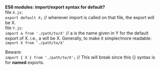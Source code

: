 **ES6 modules: import/export syntax for default?**  
file `X.js`:   
`export default X;` // whenever import is called on that file, the export will be X.  
file `Y.js`:   
`import a from './path/to/X'` // a is the name given in Y for the default export of X. i.e., a will be X. Generally, to make it simpler/more readable:  
`import X from './path/to/X'` 

Beware:  
`import { X } from './path/to/X';` // This will break since this {} syntax is for **named** exports.
